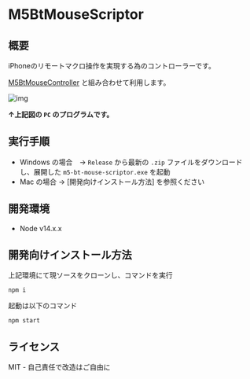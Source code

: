 # M5BtMouseScriptor

## 概要

iPhoneのリモートマクロ操作を実現する為のコントローラーです。

[M5BtMouseController](https://github.com/RAWSEQ/M5BtMouseController) と組み合わせて利用します。

![img](https://ltside.com/images/m5btmouse.drawio.png)

**↑上記図の `PC` のプログラムです。**

## 実行手順

- Windows の場合　→ `Release` から最新の `.zip` ファイルをダウンロードし、展開した `m5-bt-mouse-scriptor.exe` を起動
- Mac の場合 → [開発向けインストール方法] を参照ください

## 開発環境

- Node v14.x.x

## 開発向けインストール方法

上記環境にて現ソースをクローンし、コマンドを実行

```
npm i
```

起動は以下のコマンド

```
npm start
```

## ライセンス

MIT - 自己責任で改造はご自由に


